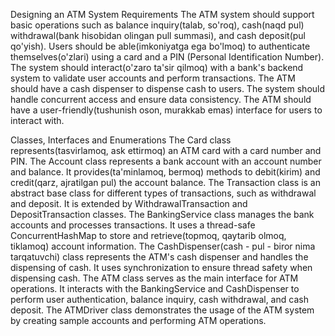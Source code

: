 Designing an ATM System
Requirements
The ATM system should support basic operations such as balance inquiry(talab, so'roq), cash(naqd pul) withdrawal(bank hisobidan olingan pull summasi), and cash deposit(pul qo'yish).
Users should be able(imkoniyatga ega bo'lmoq) to authenticate themselves(o'zlari) using a card and a PIN (Personal Identification Number).
The system should interact(o'zaro ta'sir qilmoq) with a bank's backend system to validate user accounts and perform transactions.
The ATM should have a cash dispenser to dispense cash to users.
The system should handle concurrent access and ensure data consistency.
The ATM should have a user-friendly(tushunish oson, murakkab emas) interface for users to interact with.


Classes, Interfaces and Enumerations
The Card class represents(tasvirlamoq, ask ettirmoq) an ATM card with a card number and PIN.
The Account class represents a bank account with an account number and balance. It provides(ta'minlamoq, bermoq) methods to debit(kirim) and credit(qarz, ajratilgan pul) the account balance.
The Transaction class is an abstract base class for different types of transactions, such as withdrawal and deposit. It is extended by WithdrawalTransaction and DepositTransaction classes.
The BankingService class manages the bank accounts and processes transactions. It uses a thread-safe ConcurrentHashMap to store and retrieve(topmoq, qaytarib olmoq, tiklamoq) account information.
The CashDispenser(cash - pul - biror nima tarqatuvchi) class represents the ATM's cash dispenser and handles the dispensing of cash. It uses synchronization to ensure thread safety when dispensing cash.
The ATM class serves as the main interface for ATM operations. It interacts with the BankingService and CashDispenser to perform user authentication, balance inquiry, cash withdrawal, and cash deposit.
The ATMDriver class demonstrates the usage of the ATM system by creating sample accounts and performing ATM operations.
